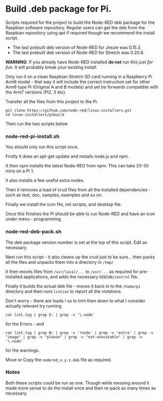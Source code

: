 # Build .deb package for Pi.

Scripts required for the project to build the Node-RED deb package for the Raspbian software repository. Regular users can get the deb from the Raspbian repository using apt if required though we recommend the install script.

 - The last prebuilt deb version of Node-RED for Jessie was 0.15.3.
 - The last prebuilt deb version of Node-RED for Stretch was 0.20.8.

**WARNING**: If you already have Node-RED installed **do not** run this *just for fun*. It will probably break your existing install.

Only run it on a clean Raspbian Stretch SD card running in a Raspberry Pi Arm6 model -
that way it will include the correct instruction set for other Arm6 type Pi (Original
A and B models) and yet be forwards compatible with the Arm7 versions (Pi2, 3 etc).

Transfer all the files from this project to the Pi.

    git clone https://github.com/node-red/linux-installers.git
    cd linux-installers/pibuild

Then run the two scripts below

### node-red-pi-install.sh

You should only run this script once.

Firstly it does an apt-get update and installs node.js and npm.

It then npm installs the latest Node-RED from npm. This can take 20-30 mins on a Pi 1.

It also installs a few useful extra nodes.

Then it removes a load of crud files from all the installed dependancies -
such as test, doc, samples, examples and so on.

Finally we install the icon file, init scripts, and desktop file.

Once this finishes the Pi should be able to run Node-RED and have an icon under
menu - programming

### node-red-deb-pack.sh

The deb package version number is set at the top of this script. Edit as necessary.

Next run this script - it also cleans up the crud just to be sure... then packs
all the files and unpacks them into a directory in `/tmp/`

It then moves files from `/usr/local/...` to `/usr/...`  as required for pre-installed applications, and adds the necessary `DEBIAN/control` file.

Finally it builds the actual deb file - moves it back in to the `/home/pi` directory and then runs `lintian` to report all the violations.

Don't worry - there are loads ! so to trim then down to what I consider actually relevant try running

    cat lint.log | grep E: | grep -v '\.node'

for the Errors - and

    cat lint.log | grep W: | grep -v '!node' | grep -v 'extra' | grep -v "image" | grep -v "please" | grep -v "not-executable" | grep -v '\.node'

for the warnings.

Move or Copy the `nodered_x.y.z.deb` file as required.

### Notes

Both these scripts could be run as one. Though while messing around it made more sense to do the install once and then re-pack as many times as necessary.

